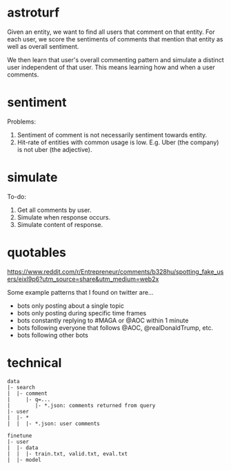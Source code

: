 # astroturf

Given an entity, we want to find all users that comment on that entity.
For each user, we score the sentiments of comments that mention that entity as well as overall sentiment.

We then learn that user's overall commenting pattern and simulate a distinct user independent of that user.
This means learning how and when a user comments.

# sentiment

Problems:
1. Sentiment of comment is not necessarily sentiment towards entity.
2. Hit-rate of entities with common usage is low. E.g. Uber (the company) is not uber (the adjective).

# simulate

To-do:
1. Get all comments by user.
2. Simulate when response occurs.
3. Simulate content of response.

# quotables

https://www.reddit.com/r/Entrepreneur/comments/b328hu/spotting_fake_users/eixl9p6?utm_source=share&utm_medium=web2x

Some example patterns that I found on twitter are...
- bots only posting about a single topic
- bots only posting during specific time frames
- bots constantly replying to #MAGA or @AOC within 1 minute
- bots following everyone that follows @AOC, @realDonaldTrump, etc.
- bots following other bots

# technical

```
data
|- search
|  |- comment
|     |- q=...
|        |- *.json: comments returned from query
|- user
|  |- *
|  |  |- *.json: user comments
```

```
finetune
|- user
|  |- data
|  |  |- train.txt, valid.txt, eval.txt
|  |- model
```